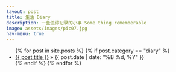 ```yaml
---
layout: post
title: 生活 Diary
description: 一些值得记录的小事 Some thing rememberable
image: assets/images/pic07.jpg
nav-menu: true
---
```

<ul class="posts">
	{% for post in site.posts %}
		{% if post.category == "diary" %}
		<li>
			<a href="{{ post.url }}">{{ post.title }}</a>
			<span> &raquo; {{ post.date | date: "%B %d, %Y" }}</span>
		</li>
		{% endif %}
	{% endfor %}
</ul>